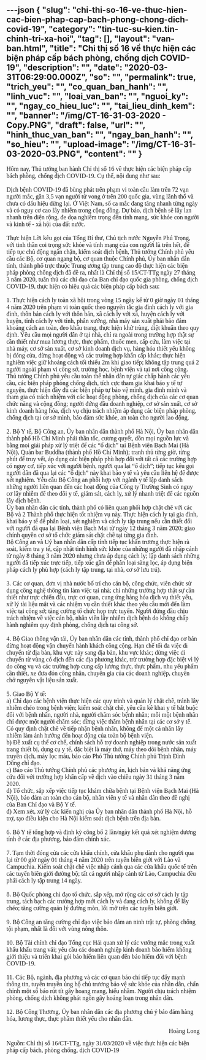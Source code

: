 ---json
{
    "slug": "chi-thi-so-16-ve-thuc-hien-cac-bien-phap-cap-bach-phong-chong-dich-covid-19",
    "category": "tin-tuc-su-kien.tin-chinh-tri-xa-hoi",
    "tag": [],
    "layout": "van-ban.html",
    "title": "Chỉ thị số 16 về thực hiện các biện pháp cấp bách phòng, chống dịch COVID-19",
    "description": "",
    "date": "2020-03-31T06:29:00.000Z",
    "so": "",
    "permalink": true,
    "trich_yeu": "",
    "co_quan_ban_hanh": "",
    "linh_vuc": "",
    "loai_van_ban": "",
    "nguoi_ky": "",
    "ngay_co_hieu_luc": "",
    "tai_lieu_dinh_kem": "",
    "banner": "/img/CT-16-31-03-2020 - Copy.PNG",
    "draft": false,
    "url": "",
    "hinh_thuc_van_ban": "",
    "ngay_ban_hanh": "",
    "so_hieu": "",
    "upload-image": "/img/CT-16-31-03-2020-03.PNG",
    "__content__": ""
}
---
<p><span style="font-size:16px"><span style="font-family:&quot;Times New Roman&quot;,serif">H&ocirc;m nay, Thủ tướng ban h&agrave;nh Chỉ thị số 16 về thực hiện c&aacute;c biện ph&aacute;p cấp b&aacute;ch ph&ograve;ng, chống dịch COVID-19. Cụ thể, nội dung như sau:<br />
<br />
Dịch bệnh COVID-19 đ&atilde; b&ugrave;ng ph&aacute;t tr&ecirc;n phạm vi to&agrave;n cầu l&agrave;m tr&ecirc;n 72 vạn người mắc, gần 3,5 vạn người tử vong ở tr&ecirc;n 200 quốc gia, v&ugrave;ng l&atilde;nh thổ v&agrave; chưa c&oacute; dấu hiệu dừng lại. Ở Việt Nam, số ca mắc đang tăng nhanh từng ng&agrave;y v&agrave; c&oacute; nguy cơ cao l&acirc;y nhiễm trong cộng đồng. Dự b&aacute;o, dịch bệnh sẽ l&acirc;y lan nhanh tr&ecirc;n diện rộng, đe dọa nghi&ecirc;m trọng đến t&iacute;nh mạng, sức khỏe con người v&agrave; kinh tế - x&atilde; hội của đất nước.<br />
<br />
Thực hiện Lời k&ecirc;u gọi của Tổng B&iacute; thư, Chủ tịch nước Nguyễn Ph&uacute; Trọng, với tinh thần coi trọng sức khỏe v&agrave; t&iacute;nh mạng của con người l&agrave; tr&ecirc;n hết, để tiếp tục chủ động ngăn chặn, kiểm so&aacute;t dịch bệnh, Thủ tướng Ch&iacute;nh phủ y&ecirc;u cầu c&aacute;c Bộ, cơ quan ngang bộ, cơ quan thuộc Ch&iacute;nh phủ, Ủy ban nh&acirc;n d&acirc;n tỉnh, th&agrave;nh phố trực thuộc Trung ương tập trung cao độ thực hiện c&aacute;c biện ph&aacute;p ph&ograve;ng chống dịch đ&atilde; đề ra, nhất l&agrave; Chỉ thị số 15/CT-TTg ng&agrave;y 27 th&aacute;ng 3 năm 2020, tu&acirc;n thủ c&aacute;c chỉ đạo của Ban chỉ đạo quốc gia ph&ograve;ng, chống dịch COVID-19, thực hiện c&oacute; hiệu quả c&aacute;c biện ph&aacute;p cấp b&aacute;ch sau:<br />
<br />
1. Thực hiện c&aacute;ch ly to&agrave;n x&atilde; hội trong v&ograve;ng 15 ng&agrave;y kể từ 0 giờ ng&agrave;y 01 th&aacute;ng 4 năm 2020 tr&ecirc;n phạm vi to&agrave;n quốc theo nguy&ecirc;n tắc gia đ&igrave;nh c&aacute;ch ly với gia đ&igrave;nh, th&ocirc;n bản c&aacute;ch ly với th&ocirc;n bản, x&atilde; c&aacute;ch ly với x&atilde;, huyện c&aacute;ch ly với huyện, tỉnh c&aacute;ch ly với tỉnh, ph&acirc;n xưởng, nh&agrave; m&aacute;y sản xuất phải bảo đảm khoảng c&aacute;ch an to&agrave;n, đeo khẩu trang, thực hiện khử tr&ugrave;ng, diệt khuẩn theo quy định. Y&ecirc;u cầu mọi người d&acirc;n ở tại nh&agrave;, chỉ ra ngo&agrave;i trong trường hợp thật sự cần thiết như mua lương thực, thực phẩm, thuốc men, cấp cứu, l&agrave;m việc tại nh&agrave; m&aacute;y, cơ sở sản xuất, cơ sở kinh doanh dịch vụ, h&agrave;ng h&oacute;a thiết yếu kh&ocirc;ng bị đ&oacute;ng cửa, dừng hoạt động v&agrave; c&aacute;c trường hợp khẩn cấp kh&aacute;c; thực hiện nghi&ecirc;m việc giữ khoảng c&aacute;ch tối thiểu 2m khi giao tiếp; kh&ocirc;ng tập trung qu&aacute; 2 người ngo&agrave;i phạm vi c&ocirc;ng sở, trường học, bệnh viện v&agrave; tại nơi c&ocirc;ng cộng.<br />
Thủ tướng Ch&iacute;nh phủ y&ecirc;u cầu to&agrave;n thể nh&acirc;n d&acirc;n tự gi&aacute;c chấp h&agrave;nh c&aacute;c y&ecirc;u cầu, c&aacute;c biện ph&aacute;p ph&ograve;ng chống dịch, t&iacute;ch cực tham gia khai b&aacute;o y tế tự nguyện, thực hiện đầy đủ c&aacute;c biện ph&aacute;p tự bảo vệ m&igrave;nh, gia đ&igrave;nh m&igrave;nh v&agrave; tham gia c&oacute; tr&aacute;ch nhiệm với c&aacute;c hoạt động ph&ograve;ng, chống dịch của c&aacute;c cơ quan chức năng v&agrave; cộng đồng; người đứng đầu doanh nghiệp, cơ sở sản xuất, cơ sở kinh doanh h&agrave;ng h&oacute;a, dịch vụ chịu tr&aacute;ch nhiệm &aacute;p dụng c&aacute;c biện ph&aacute;p ph&ograve;ng, chống dịch tại cơ sở m&igrave;nh, bảo đảm sức khỏe, an to&agrave;n cho người lao động.<br />
<br />
2. Bộ Y tế, Bộ C&ocirc;ng an, Ủy ban nh&acirc;n d&acirc;n th&agrave;nh phố H&agrave; Nội, Ủy ban nh&acirc;n d&acirc;n th&agrave;nh phố Hồ Ch&iacute; Minh phải thần tốc, cương quyết, dồn mọi nguồn lực v&agrave; bằng mọi giải ph&aacute;p xử l&yacute; triệt để c&aacute;c &ldquo;ổ dịch&rdquo; tại Bệnh viện Bạch Mai (H&agrave; Nội), Qu&aacute;n bar Buddha (th&agrave;nh phố Hồ Ch&iacute; Minh); tranh thủ từng giờ, từng ph&uacute;t để truy vết, &aacute;p dụng c&aacute;c biện ph&aacute;p ph&ugrave; hợp đối với tất cả c&aacute;c trường hợp c&oacute; nguy cơ, tiếp x&uacute;c với người bệnh, người qua lại &ldquo;ổ dịch&rdquo;; tiếp tục k&ecirc;u gọi người d&acirc;n đ&atilde; qua lại c&aacute;c &ldquo;ổ dịch&rdquo; n&agrave;y khai b&aacute;o y tế v&agrave; y&ecirc;u cầu li&ecirc;n hệ để được x&eacute;t nghiệm. Y&ecirc;u cầu Bộ C&ocirc;ng an phối hợp với ng&agrave;nh y tế lập danh s&aacute;ch những người li&ecirc;n quan đến c&aacute;c hoạt động của C&ocirc;ng ty Trường Sinh c&oacute; nguy cơ l&acirc;y nhiễm để theo d&otilde;i y tế, gi&aacute;m s&aacute;t, c&aacute;ch ly, xử l&yacute; nhanh triệt để c&aacute;c nguồn l&acirc;y dịch bệnh.<br />
Ủy ban nh&acirc;n d&acirc;n c&aacute;c tỉnh, th&agrave;nh phố c&oacute; li&ecirc;n quan phối hợp chặt chẽ với c&aacute;c Bộ v&agrave; 2 Th&agrave;nh phố thực hiện tốt nhiệm vụ n&agrave;y. Thực hiện c&aacute;ch ly tại gia đ&igrave;nh, khai b&aacute;o y tế để ph&acirc;n loại, x&eacute;t nghiệm v&agrave; c&aacute;ch ly tập trung nếu cần thiết đối với người đ&atilde; qua lại Bệnh viện Bạch Mai từ ng&agrave;y 12 th&aacute;ng 3 năm 2020; giao ch&iacute;nh quyền cơ sở tổ chức gi&aacute;m s&aacute;t chặt chẽ tại từng gia đ&igrave;nh.<br />
Bộ C&ocirc;ng an v&agrave; Uỷ ban nh&acirc;n d&acirc;n cấp tỉnh tiếp tục khẩn trương thực hiện r&agrave; so&aacute;t, kiểm tra y tế, cập nhật t&igrave;nh h&igrave;nh sức khỏe của những người đ&atilde; nhập cảnh từ ng&agrave;y 8 th&aacute;ng 3 năm 2020 nhưng chưa &aacute;p dụng c&aacute;ch ly; lập danh s&aacute;ch những người đ&atilde; tiếp x&uacute;c trực tiếp, tiếp x&uacute;c gần để ph&acirc;n loại s&agrave;ng lọc, &aacute;p dụng biện ph&aacute;p c&aacute;ch ly ph&ugrave; hợp (c&aacute;ch ly tập trung, tại nh&agrave;, cơ sở lưu tr&uacute;).<br />
<br />
3. C&aacute;c cơ quan, đơn vị nh&agrave; nước bố tr&iacute; cho c&aacute;n bộ, c&ocirc;ng chức, vi&ecirc;n chức sử dụng c&ocirc;ng nghệ th&ocirc;ng tin l&agrave;m việc tại nh&agrave;; chỉ những trường hợp thật sự cần thiết như trực chiến đấu, trực cơ quan, cung ứng h&agrave;ng h&oacute;a dịch vụ thiết yếu, xử l&yacute; t&agrave;i liệu mật v&agrave; c&aacute;c nhiệm vụ cần thiết kh&aacute;c theo y&ecirc;u cầu mới đến l&agrave;m việc tại c&ocirc;ng sở; tăng cường tổ chức họp trực tuyến. Người đứng đầu chịu tr&aacute;ch nhiệm về việc c&aacute;n bộ, nh&acirc;n vi&ecirc;n l&acirc;y nhiễm dịch bệnh do kh&ocirc;ng chấp h&agrave;nh nghi&ecirc;m quy định ph&ograve;ng, chống dịch tại c&ocirc;ng sở.<br />
<br />
4. Bộ Giao th&ocirc;ng vận tải, Ủy ban nh&acirc;n d&acirc;n c&aacute;c tỉnh, th&agrave;nh phố chỉ đạo cơ bản dừng hoạt động vận chuyển h&agrave;nh kh&aacute;ch c&ocirc;ng cộng. Hạn chế tối đa việc di chuyển từ địa b&agrave;n, khu vực n&agrave;y sang địa b&agrave;n, khu vực kh&aacute;c; dừng việc di chuyển từ v&ugrave;ng c&oacute; dịch đến c&aacute;c địa phương kh&aacute;c, trừ trường hợp đặc biệt v&igrave; l&yacute; do c&ocirc;ng vụ v&agrave; c&aacute;c trường hợp cung cấp lương thực, thực phẩm, nhu yếu phẩm cần thiết, xe đưa đ&oacute;n c&ocirc;ng nh&acirc;n, chuy&ecirc;n gia của c&aacute;c doanh nghiệp, chuy&ecirc;n chở nguy&ecirc;n vật liệu sản xuất.<br />
<br />
5. Giao Bộ Y tế:<br />
a) Chỉ đạo c&aacute;c bệnh viện thực hiện c&aacute;c quy tr&igrave;nh v&agrave; quản l&yacute; chặt chẽ, tr&aacute;nh l&acirc;y nhiễm ch&eacute;o trong bệnh viện; kiểm so&aacute;t chặt chẽ, y&ecirc;u cầu k&ecirc; khai y tế bắt buộc đối với bệnh nh&acirc;n, người nh&agrave;, người chăm s&oacute;c bệnh nh&acirc;n; mỗi một bệnh nh&acirc;n chỉ được một người chăm s&oacute;c; dừng việc thăm bệnh nh&acirc;n tại c&aacute;c cơ sở y tế. C&oacute; quy định chặt chẽ về tiếp nhận bệnh nh&acirc;n, kh&ocirc;ng để một c&aacute; nh&acirc;n l&acirc;y nhiễm l&agrave;m ảnh hưởng đến hoạt động của to&agrave;n bộ bệnh viện.<br />
b) Đề xuất cụ thể cơ chế, ch&iacute;nh s&aacute;ch hỗ trợ doanh nghiệp trong nước sản xuất trang thiết bị, dụng cụ y tế, đặc biệt l&agrave; m&aacute;y thở, m&aacute;y theo d&otilde;i bệnh nh&acirc;n, m&aacute;y truyền dịch, m&aacute;y lọc m&aacute;u, b&aacute;o c&aacute;o Ph&oacute; Thủ tướng Ch&iacute;nh phủ Trịnh Đ&igrave;nh Dũng chỉ đạo.<br />
c) B&aacute;o c&aacute;o Thủ tướng Ch&iacute;nh phủ c&aacute;c phương &aacute;n, kịch bản v&agrave; khả năng ứng cứu đối với trường hợp khẩn cấp về dịch v&agrave;o chiều ng&agrave;y 31 th&aacute;ng 3 năm 2020.<br />
d) Tổ chức, sắp xếp việc tiếp tục kh&aacute;m chữa bệnh tại Bệnh viện Bạch Mai (H&agrave; Nội), bảo đảm an to&agrave;n cho c&aacute;n bộ, nh&acirc;n vi&ecirc;n y tế v&agrave; nh&acirc;n d&acirc;n theo đề nghị của Ban Chỉ đạo v&agrave; Bộ Y tế.<br />
đ) Xem x&eacute;t, xử l&yacute; c&aacute;c kiến nghị của Ủy ban nh&acirc;n d&acirc;n th&agrave;nh phố H&agrave; Nội, hỗ trợ, tạo điều kiện cho H&agrave; Nội kiểm so&aacute;t dịch bệnh tr&ecirc;n địa b&agrave;n.<br />
<br />
6. Bộ Y tế tổng hợp v&agrave; định kỳ c&ocirc;ng bố 2 lần/ng&agrave;y kết quả x&eacute;t nghiệm dương t&iacute;nh ở c&aacute;c địa phương, bảo đảm ch&iacute;nh x&aacute;c.<br />
<br />
7. Tạm thời đ&oacute;ng cửa c&aacute;c cửa khẩu ch&iacute;nh, cửa khẩu phụ d&agrave;nh cho người qua lại từ 00 giờ ng&agrave;y 01 th&aacute;ng 4 năm 2020 tr&ecirc;n tuyến bi&ecirc;n giới với L&agrave;o v&agrave; Campuchia. Kiểm so&aacute;t chặt chẽ việc nhập cảnh qua c&aacute;c cửa khẩu quốc tế tr&ecirc;n c&aacute;c tuyến bi&ecirc;n giới đường bộ; tất cả người nhập cảnh từ L&agrave;o, Campuchia đều phải c&aacute;ch ly tập trung 14 ng&agrave;y.<br />
<br />
8. Bộ Quốc ph&ograve;ng chỉ đạo tổ chức, sắp xếp, mở rộng c&aacute;c cơ sở c&aacute;ch ly tập trung, t&aacute;ch bạch c&aacute;c trường hợp mới c&aacute;ch ly v&agrave; đang c&aacute;ch ly, kh&ocirc;ng để l&acirc;y ch&eacute;o; tăng cường quản l&yacute; đường m&ograve;n, lối mở tr&ecirc;n c&aacute;c tuyến bi&ecirc;n giới.<br />
<br />
9. Bộ C&ocirc;ng an tăng cường chỉ đạo việc bảo đảm an ninh trật tự, ph&ograve;ng chống tội phạm, nhất l&agrave; đối với v&ugrave;ng n&ocirc;ng th&ocirc;n.<br />
<br />
10. Bộ T&agrave;i ch&iacute;nh chỉ đạo Tổng cục Hải quan xử l&yacute; c&aacute;c vướng mắc trong xuất khẩu khẩu trang vải; y&ecirc;u cầu c&aacute;c doanh nghiệp kinh doanh bảo hiểm kh&ocirc;ng giới thiệu v&agrave; triển khai g&oacute;i bảo hiểm li&ecirc;n quan đến bảo hiểm đối với bệnh COVID-19.<br />
<br />
11. C&aacute;c Bộ, ng&agrave;nh, địa phương v&agrave; c&aacute;c cơ quan b&aacute;o ch&iacute; tiếp tục đẩy mạnh th&ocirc;ng tin, tuy&ecirc;n truyền ủng hộ chủ trương bảo vệ sức khỏe của nh&acirc;n d&acirc;n, chấn chỉnh một số b&aacute;o r&uacute;t t&iacute;t g&acirc;y hoang mang, hiểu nhầm. Người chịu tr&aacute;ch nhiệm ph&ograve;ng, chống dịch kh&ocirc;ng ph&aacute;t ng&ocirc;n g&acirc;y hoảng loạn trong nh&acirc;n d&acirc;n.<br />
<br />
12. Bộ C&ocirc;ng Thương, Ủy ban nh&acirc;n d&acirc;n c&aacute;c địa phương ch&uacute; &yacute; bảo đảm h&agrave;ng h&oacute;a, lương thực, thực phẩm thiết yếu cho nh&acirc;n d&acirc;n.</span></span></p>

<p style="text-align:right"><span style="font-size:16px"><span style="font-family:&quot;Times New Roman&quot;,serif">Ho&agrave;ng Long</span></span></p>

<p><span style="font-size:16px"><span style="font-family:&quot;Times New Roman&quot;,serif">Nguồn: Chỉ thị số 16/CT-TTg,&nbsp;ng&agrave;y 31/03/2020 về việc thực hiện c&aacute;c biện ph&aacute;p cấp b&aacute;ch, ph&ograve;ng chống, dịch COVID-19</span></span></p>

<p style="text-align:center"><span style="font-size:16px"><span style="font-family:&quot;Times New Roman&quot;,serif"><img alt="" src="/img/CT-16-31-03-2020.PNG" /></span></span></p>

<p style="text-align:center"><span style="font-size:16px"><span style="font-family:&quot;Times New Roman&quot;,serif"><img alt="" src="/img/CT-16-31-03-2020-02.PNG" /></span></span></p>

<p style="text-align:center"><span style="font-size:16px"><span style="font-family:&quot;Times New Roman&quot;,serif"><img alt="" src="/img/CT-16-31-03-2020-03.PNG" /></span></span></p>

<p style="text-align:center">&nbsp;</p>

<p style="text-align:center">&nbsp;</p>

<p style="text-align:center">&nbsp;</p>

<p>&nbsp;</p>
